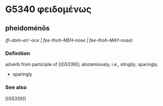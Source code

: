 # G5340 φειδομένως

## pheidoménōs

_(fi-dom-en'-oce | fee-thoh-MEH-nose | fee-thoh-MAY-nose)_

### Definition

adverb from participle of [[G5339]]; abstemiously, i.e., stingily; sparingly.

- sparingly

### See also

[[G5339]]

